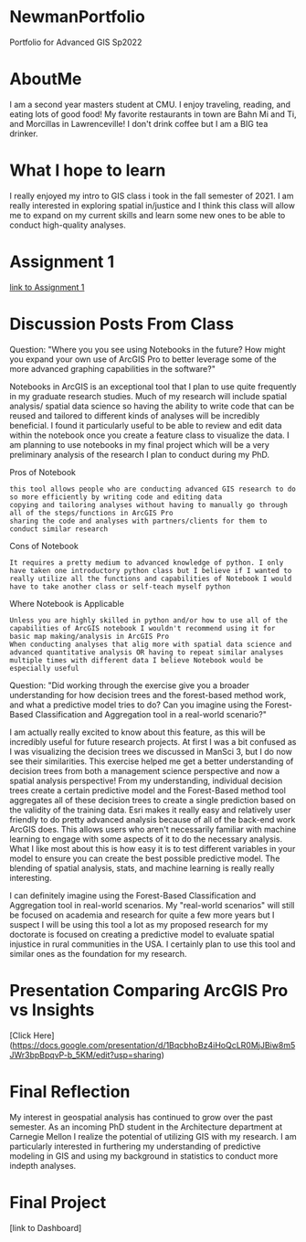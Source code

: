 # NewmanPortfolio
Portfolio for Advanced GIS Sp2022
# AboutMe
  I am a second year masters student at CMU. I enjoy traveling, reading, and eating lots of good 
  food! My favorite restaurants in town are Bahn Mi and Ti, and Morcillas in Lawrenceville! I don't 
  drink coffee but I am a BIG tea drinker.
  
# What I hope to learn
  
  I really enjoyed my intro to GIS class i took in the fall semester of 2021. I am really interested in
  exploring spatial in/justice and I think this class will allow me to expand on my current skills and learn
  some new ones to be able to conduct high-quality analyses. 

# Assignment 1

[link to Assignment 1](Assignment1.md)

# Discussion Posts From Class

Question: "Where you you see using Notebooks in the future?  How might you expand your own use of ArcGIS Pro to better leverage some of the more advanced graphing capabilities in the software?"

Notebooks in ArcGIS is an exceptional tool that I plan to use quite frequently in my graduate research studies. Much of my research will include spatial analysis/ spatial data science so having the ability to write code that can be reused and tailored to different kinds of analyses will be incredibly beneficial. I found it particularly useful to be able to review and edit data within the notebook once you create a feature class to visualize the data. I am planning to use notebooks in my final project which will be a very preliminary analysis of the research I plan to conduct during my PhD. 

Pros of Notebook

    this tool allows people who are conducting advanced GIS research to do so more efficiently by writing code and editing data
    copying and tailoring analyses without having to manually go through all of the steps/functions in ArcGIS Pro
    sharing the code and analyses with partners/clients for them to conduct similar research

Cons of Notebook

    It requires a pretty medium to advanced knowledge of python. I only have taken one introductory python class but I believe if I wanted to really utilize all the functions and capabilities of Notebook I would have to take another class or self-teach myself python

Where Notebook is Applicable

    Unless you are highly skilled in python and/or how to use all of the capabilities of ArcGIS notebook I wouldn't recommend using it for basic map making/analysis in ArcGIS Pro
    When conducting analyses that alig more with spatial data science and advanced quantitative analysis OR having to repeat similar analyses multiple times with different data I believe Notebook would be especially useful


Question: "Did working through the exercise give you a broader understanding for how decision trees and the forest-based method work, and what a predictive model tries to do?  Can you imagine using the Forest-Based Classification and Aggregation tool in a real-world scenario?"

I am actually really excited to know about this feature, as this will be incredibly useful for future research projects. At first I was a bit confused as I was visualizing the decision trees we discussed in ManSci 3, but I do now see their similarities. This exercise helped me get a better understanding of decision trees from both a management science perspective and now a spatial analysis perspective! From my understanding, individual decision trees create a certain predictive model and the Forest-Based method tool aggregates all of these decision trees to create a single prediction based on the validity of the training data. Esri makes it really easy and relatively user friendly to do pretty advanced analysis because of all of the back-end work ArcGIS does. This allows users who aren't necessarily familiar with machine learning to engage with some aspects of it to do the necessary analysis.  What I like most about this is how easy it is to test different variables in your model to ensure you can create the best possible predictive model. The blending of spatial analysis, stats, and machine learning is really really interesting.

 

I can definitely imagine using the Forest-Based Classification and Aggregation tool in real-world scenarios. My "real-world scenarios" will still be focused on academia and research for quite a few more years but I suspect I will be using this tool a lot as my proposed research for my doctorate is focused on creating a predictive model to evaluate spatial injustice in rural communities in the USA. I certainly plan to use this tool and similar ones as the foundation for my research. 

# Presentation Comparing ArcGIS Pro vs Insights

[Click Here] (https://docs.google.com/presentation/d/1BqcbhoBz4iHoQcLR0MjJBiw8m5JWr3bpBpqvP-b_5KM/edit?usp=sharing)

# Final Reflection

My interest in geospatial analysis has continued to grow over the past semester. As an incoming PhD student in the Architecture department at Carnegie Mellon I realize the potential of utilizing GIS with my research. I am particularly interested in furthering my understanding of predictive modeling in GIS and using my background in statistics to conduct more indepth analyses. 


# Final Project

[link to Dashboard] 



